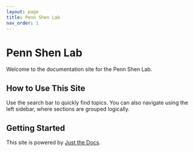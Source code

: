 ```yaml
---
layout: page
title: Penn Shen Lab
nav_order: 1
---
```



# Penn Shen Lab

Welcome to the documentation site for the Penn Shen Lab.

## How to Use This Site

Use the search bar to quickly find topics. You can also navigate using the left sidebar, where sections are grouped logically.

## Getting Started

This site is powered by [Just the Docs](https://just-the-docs.github.io/just-the-docs/).
